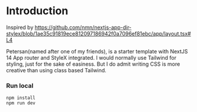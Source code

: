 # Introduction

Inspired by https://github.com/nmn/nextjs-app-dir-stylex/blob/1ae35c91819ece812097186942f0a7096ef81ebc/app/layout.tsx#L4

Petersan(named after one of my friends), is a starter template with NextJS 14 App router and StyleX integrated. I would normally use Tailwind for styling, just for the sake of easiness. But I do admit writing CSS is more creative than using class based Tailwind.

### Run local

```
npm install
npm run dev
```
